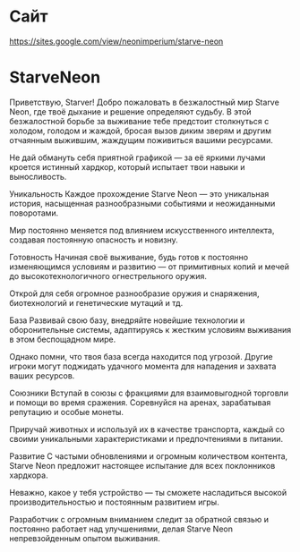 # Сайт
https://sites.google.com/view/neonimperium/starve-neon

# StarveNeon
Приветствую, Starver!
Добро пожаловать в безжалостный мир Starve Neon, где твоё дыхание и решение определяют судьбу. В этой безжалостной борьбе за выживание тебе предстоит столкнуться с холодом, голодом и жаждой, бросая вызов диким зверям и другим отчаянным выжившим, жаждущим поживиться вашими ресурсами. 

Не дай обмануть себя приятной графикой — за её яркими лучами кроется истинный хардкор, который испытает твои навыки и выносливость.

Уникальность
Каждое прохождение Starve Neon — это уникальная история, насыщенная разнообразными событиями и неожиданными поворотами. 

Мир постоянно меняется под влиянием искусственного интеллекта, создавая постоянную опасность и новизну.

Готовность
Начиная своё выживание, будь готов к постоянно изменяющимся условиям и развитию — от примитивных копий и мечей до высокотехнологичного огнестрельного оружия. 

Открой для себя огромное разнообразие оружия и снаряжения, биотехнологий и генетические мутаций и тд. 

База
Развивай свою базу, внедряйте новейшие технологии и оборонительные системы, адаптируясь к жестким условиям выживания в этом беспощадном мире.

Однако помни, что твоя база всегда находится под угрозой. Другие игроки могут поджидать удачного момента для нападения и захвата ваших ресурсов.

Союзники
Вступай в союзы с фракциями для взаимовыгодной торговли и помощи во время сражения. Соревнуйся на аренах, зарабатывая репутацию и особые монеты. 

Приручай животных и используй их в качестве транспорта, каждый со своими уникальными характеристиками и предпочтениями в питании.

Развитие
С частыми обновлениями и огромным количеством контента, Starve Neon предложит настоящее испытание для всех поклонников хардкора. 

Неважно, какое у тебя устройство — ты сможете насладиться высокой производительностью и постоянным развитием игры. 

Разработчик с огромным вниманием следит за обратной связью и постоянно работает над улучшениями, делая Starve Neon непревзойденным опытом выживания.
